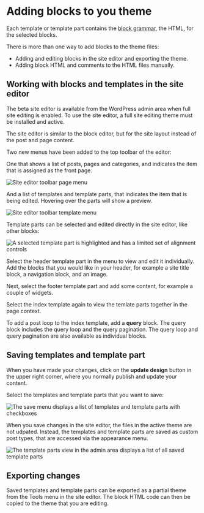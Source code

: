 # Adding blocks to you theme

Each template or template part contains the [block grammar](https://developer.wordpress.org/block-editor/principles/key-concepts/#blocks), the HTML, for the selected blocks.

There is more than one way to add blocks to the theme files:

- Adding and editing blocks in the site editor and exporting the theme.
- Adding block HTML and comments to the HTML files manually.


## Working with blocks and templates in the site editor

The beta site editor is available from the WordPress admin area when full site editing is enabled.
To use the site editor, a full site editing theme must be installed and active.

The site editor is similar to the block editor, but for the site layout instead of the post and page content.

Two new menus have been added to the top toolbar of the editor:

One that shows a list of posts, pages and categories, and indicates the item that is assigned as the front page.

![Site editor toolbar page menu](https://github.com/carolinan/gutenberg/raw/add/docs-block-based-themes/docs/designers-developers/developers/tutorials/block-based-themes/block-based-themes-page-menu.png)

And a list of templates and template parts, that indicates the item that is being edited. Hovering over the parts will show a preview.

![Site editor toolbar template menu](https://github.com/carolinan/gutenberg/raw/add/docs-block-based-themes/docs/designers-developers/developers/tutorials/block-based-themes/block-based-themes-template-menu.png)

Template parts can be selected and edited directly in the site editor, like other blocks:

![A selected template part is highlighted and has a limited set of alignment controls](https://github.com/carolinan/gutenberg/raw/add/docs-block-based-themes/docs/designers-developers/developers/tutorials/block-based-themes/block-based-themes-editor-template-part.png)


Select the header template part in the menu to view and edit it individually.
Add the blocks that you would like in your header, for example a site title block, a navigation block, and an image.

Next, select the footer template part and add some content, for example a couple of widgets.

Select the index template again to view the temlate parts together in the page context.

To add a post loop to the index template, add a **query** block.
The query block includes the query loop and the query pagination.
The query loop and query pagination are also available as individual blocks.


## Saving templates and template part

When you have made your changes, click on the **update design** button in the upper right corner,
where you normally publish and update your content.

Select the templates and template parts that you want to save:

![The save menu displays a list of templates and template parts with checkboxes](https://github.com/carolinan/gutenberg/raw/add/docs-block-based-themes/docs/designers-developers/developers/tutorials/block-based-themes/block-based-themes-save.png)


When you save changes in the site editor, the files in the active theme are not udpated.
Instead, the templates and template parts are saved as custom post types, that are accessed via the appearance menu.

![The template parts view in the admin area displays a list of all saved template parts](https://github.com/carolinan/gutenberg/raw/add/docs-block-based-themes/docs/designers-developers/developers/tutorials/block-based-themes/block-based-themes-appearance-template-parts.png)


## Exporting changes

Saved templates and template parts can be exported as a partial theme from the Tools menu in the site editor.
The block HTML code can then be copied to the theme that you are editing.

